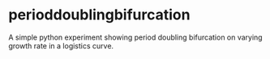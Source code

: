 # perioddoublingbifurcation
A simple python experiment showing period doubling bifurcation on varying growth rate in a logistics curve.
